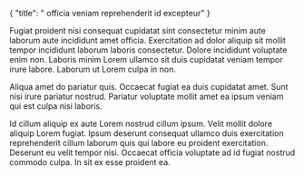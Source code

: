 {
  "title": " officia veniam reprehenderit id excepteur"
}

Fugiat proident nisi consequat cupidatat sint consectetur minim aute laborum aute incididunt amet officia. Exercitation ad dolor aliquip sit mollit tempor incididunt laborum laboris consectetur. Dolore incididunt voluptate enim non. Laboris minim Lorem ullamco sit duis cupidatat veniam tempor irure labore. Laborum ut Lorem culpa in non.

Aliqua amet do pariatur quis. Occaecat fugiat ea duis cupidatat amet. Sunt nisi irure pariatur nostrud. Pariatur voluptate mollit amet ea ipsum veniam qui est culpa nisi laboris.

Id cillum aliquip ex aute Lorem nostrud cillum ipsum. Velit mollit dolore aliquip Lorem fugiat. Ipsum deserunt consequat ullamco duis exercitation reprehenderit cillum laborum quis qui labore eu proident exercitation. Deserunt eu velit tempor nisi. Occaecat officia voluptate ad id fugiat nostrud commodo culpa. In sit ex esse proident ea.